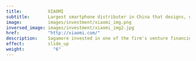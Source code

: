 ```yaml
---
title:          XIAOMI
subtitle:       Largest smartphone distributer in China that designs, develops and sells phones, mobile apps and consumer electronics
image:          images/investment/xiaomi_img.png
inversed_image: images/investment/xiaomi_img2.jpg
href:           "http://xiaomi.com/"
description:    Sagamore invested in one of the firm's venture financing rounds alongside DST, GIC, Hopu and Yunfeng.
effect:         slide_up
weight:           "6"
---
```

